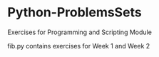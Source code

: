 # Python-ProblemsSets
Exercises for Programming and Scripting Module

fib.py contains exercises for Week 1 and Week 2 

